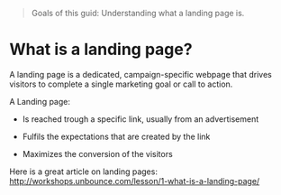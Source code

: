 >Goals of this guid: Understanding what a landing page is.

# What is a landing page?

A landing page is a dedicated, campaign-specific webpage that drives visitors to complete a single marketing goal or call to action.


A Landing page:

* Is reached trough a specific link, usually from an advertisement

* Fulfils the expectations that are created by the link

* Maximizes the conversion of the visitors


Here is a great article on landing pages: http://workshops.unbounce.com/lesson/1-what-is-a-landing-page/
